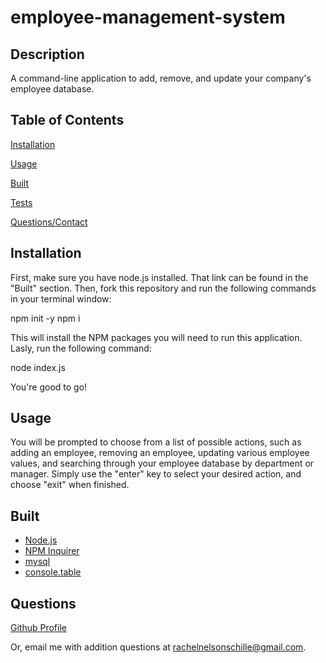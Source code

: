 # employee-management-system

## Description

A command-line application to add, remove, and update your company's employee database.

## Table of Contents

[Installation](##Installation)

[Usage](##Usage)

[Built](##Built)

[Tests](##Tests)

[Questions/Contact](##Questions)

## Installation

First, make sure you have node.js installed. 
That link can be found in the "Built" section. Then, fork this repository and run the following commands in your terminal window: 

npm init -y
npm i 

This will install the NPM packages you will need to run this application.
Lasly, run the following command:

node index.js

You're good to go!

## Usage

You will be prompted to choose from a list of possible actions, such as adding an employee, removing an employee, updating various employee values, and searching through your employee database by department or manager. Simply use the "enter" key to select your desired action, and choose "exit" when finished.


## Built
* [Node.js](https://nodejs.org/en/)
* [NPM Inquirer](https://www.npmjs.com/package/inquirer)
* [mysql](https://www.npmjs.com/package/mysql#joins-with-overlapping-column-names) 
* [console.table](https://www.npmjs.com/package/console.table) 

## Questions

[Github Profile](https://github.com/RachelNS)

Or, email me with addition questions at rachelnelsonschille@gmail.com.
